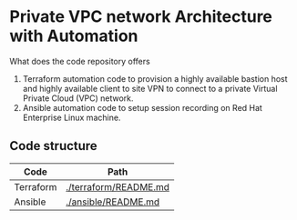 # Private VPC network Architecture with Automation

What does the code repository offers

1. Terraform automation code to provision a highly available bastion host and highly available client to site VPN to connect to a private Virtual Private Cloud (VPC) network. 
2. Ansible automation code to setup session recording on Red Hat Enterprise Linux machine. 


## Code structure 

| Code       | Path    |
| --------   | ------- |
| Terraform  | [./terraform/README.md](https://github.com/VidyasagarMSC/ha-bastion-hosts/tree/main/terraform/README.md)    |
| Ansible    | [./ansible/README.md](https://github.com/VidyasagarMSC/ha-bastion-hosts/tree/main/ansible/README.md)    |

